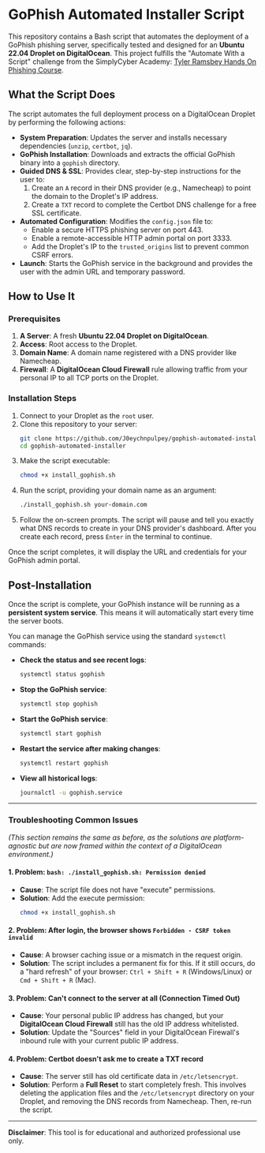 # GoPhish Automated Installer Script

This repository contains a Bash script that automates the deployment of a GoPhish phishing server, specifically tested and designed for an **Ubuntu 22.04 Droplet on DigitalOcean**. This project fulfills the "Automate With a Script" challenge from the SimplyCyber Academy: [Tyler Ramsbey Hands On Phishing Course](https://academy.simplycyber.io/l/pdp/hands-on-phishing).

## What the Script Does

The script automates the full deployment process on a DigitalOcean Droplet by performing the following actions:

-   **System Preparation**: Updates the server and installs necessary dependencies (`unzip`, `certbot`, `jq`).
-   **GoPhish Installation**: Downloads and extracts the official GoPhish binary into a `gophish` directory.
-   **Guided DNS & SSL**: Provides clear, step-by-step instructions for the user to:
    1.  Create an `A` record in their DNS provider (e.g., Namecheap) to point the domain to the Droplet's IP address.
    2.  Create a `TXT` record to complete the Certbot DNS challenge for a free SSL certificate.
-   **Automated Configuration**: Modifies the `config.json` file to:
    -   Enable a secure HTTPS phishing server on port 443.
    -   Enable a remote-accessible HTTP admin portal on port 3333.
    -   Add the Droplet's IP to the `trusted_origins` list to prevent common CSRF errors.
-   **Launch**: Starts the GoPhish service in the background and provides the user with the admin URL and temporary password.

## How to Use It

### Prerequisites
1.  **A Server**: A fresh **Ubuntu 22.04 Droplet on DigitalOcean**.
2.  **Access**: Root access to the Droplet.
3.  **Domain Name**: A domain name registered with a DNS provider like Namecheap.
4.  **Firewall**: A **DigitalOcean Cloud Firewall** rule allowing traffic from your personal IP to all TCP ports on the Droplet.

### Installation Steps
1.  Connect to your Droplet as the `root` user.
2.  Clone this repository to your server:
    ```bash
    git clone https://github.com/J0eychnpulpey/gophish-automated-installer.git
    cd gophish-automated-installer
    ```
3.  Make the script executable:
    ```bash
    chmod +x install_gophish.sh
    ```
4.  Run the script, providing your domain name as an argument:
    ```bash
    ./install_gophish.sh your-domain.com
    ```
5.  Follow the on-screen prompts. The script will pause and tell you exactly what DNS records to create in your DNS provider's dashboard. After you create each record, press `Enter` in the terminal to continue.

Once the script completes, it will display the URL and credentials for your GoPhish admin portal.

## Post-Installation

Once the script is complete, your GoPhish instance will be running as a **persistent system service**. This means it will automatically start every time the server boots.

You can manage the GoPhish service using the standard `systemctl` commands:

-   **Check the status and see recent logs**:
    ```bash
    systemctl status gophish
    ```
-   **Stop the GoPhish service**:
    ```bash
    systemctl stop gophish
    ```
-   **Start the GoPhish service**:
    ```bash
    systemctl start gophish
    ```
-   **Restart the service after making changes**:
    ```bash
    systemctl restart gophish
    ```
-   **View all historical logs**:
    ```bash
    journalctl -u gophish.service
    ```



---

### Troubleshooting Common Issues
*(This section remains the same as before, as the solutions are platform-agnostic but are now framed within the context of a DigitalOcean environment.)*

#### 1. Problem: `bash: ./install_gophish.sh: Permission denied`

-   **Cause**: The script file does not have "execute" permissions.
-   **Solution**: Add the execute permission:
    ```bash
    chmod +x install_gophish.sh
    ```

#### 2. Problem: After login, the browser shows `Forbidden - CSRF token invalid`

-   **Cause**: A browser caching issue or a mismatch in the request origin.
-   **Solution**: The script includes a permanent fix for this. If it still occurs, do a "hard refresh" of your browser: `Ctrl + Shift + R` (Windows/Linux) or `Cmd + Shift + R` (Mac).

#### 3. Problem: Can't connect to the server at all (Connection Timed Out)

-   **Cause**: Your personal public IP address has changed, but your **DigitalOcean Cloud Firewall** still has the old IP address whitelisted.
-   **Solution**: Update the "Sources" field in your DigitalOcean Firewall's inbound rule with your current public IP address.

#### 4. Problem: Certbot doesn't ask me to create a TXT record

-   **Cause**: The server still has old certificate data in `/etc/letsencrypt`.
-   **Solution**: Perform a **Full Reset** to start completely fresh. This involves deleting the application files and the `/etc/letsencrypt` directory on your Droplet, and removing the DNS records from Namecheap. Then, re-run the script.

---
**Disclaimer**: This tool is for educational and authorized professional use only.

